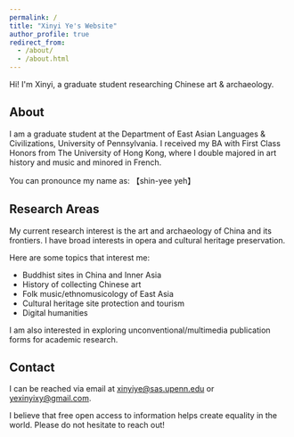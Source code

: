 ```yaml
---
permalink: /
title: "Xinyi Ye's Website"
author_profile: true
redirect_from: 
  - /about/
  - /about.html
---
```


Hi! I'm Xinyi, a graduate student researching Chinese art & archaeology.

About
------
I am a graduate student at the Department of East Asian Languages & Civilizations, University of Pennsylvania. I received my BA with First Class Honors from The University of Hong Kong, where I double majored in art history and music and minored in French. 

You can pronounce my name as: 【shin-yee yeh】

Research Areas
------
My current research interest is the art and archaeology of China and its frontiers. I have broad interests in opera and cultural heritage preservation.

Here are some topics that interest me:
- Buddhist sites in China and Inner Asia
- History of collecting Chinese art
- Folk music/ethnomusicology of East Asia
- Cultural heritage site protection and tourism
- Digital humanities

I am also interested in exploring unconventional/multimedia publication forms for academic research.

Contact
------
I can be reached via email at xinyiye@sas.upenn.edu or yexinyixy@gmail.com.

I believe that free open access to information helps create equality in the world. Please do not hesitate to reach out!
